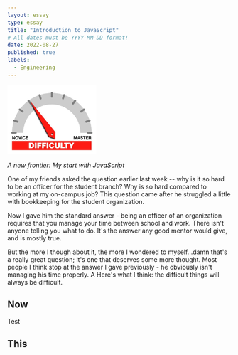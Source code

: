 ```yaml
---
layout: essay
type: essay
title: "Introduction to JavaScript"
# All dates must be YYYY-MM-DD format!
date: 2022-08-27
published: true
labels:
  - Engineering
---
```


<img width="200px" class="rounded float-start pe-4" src="../img/difficulty/degree_difficulty.jpg">

*A new frontier: My start with JavaScript*

One of my friends asked the question earlier last week -- why is it so hard to be an officer for the student branch? Why is so hard compared to working at my on-campus job? This question came after he struggled a little with bookkeeping for the student organization.

Now I gave him the standard answer - being an officer of an organization requires that you manage your time between school and work. There isn't anyone telling you what to do. It's the answer any good mentor would give, and is mostly true.

But the more I though about it, the more I wondered to myself...damn that's a really great question; it's one that deserves some more thought. Most people I think stop at the answer I gave previously - he obviously isn't managing his time properly.
A
Here's what I think: the difficult things will always be difficult.

## Now

Test

## This

